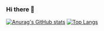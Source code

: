 ### Hi there 👋

<!--
**ManduTheCat/ManduTheCat** is a ✨ _special_ ✨ repository because its `README.md` (this file) appears on your GitHub profile.

Here are some ideas to get you started:

- 🔭 I’m currently working on ...
- 🌱 I’m currently learning ...
- 👯 I’m looking to collaborate on ...
- 🤔 I’m looking for help with ...
- 💬 Ask me about ...
- 📫 How to reach me: ...
- 😄 Pronouns: ...
- ⚡ Fun fact: ...
-->
[![Anurag's GitHub stats](https://github-readme-stats.vercel.app/api?username=ManduTheCat)](https://github.com/anuraghazra/github-readme-stats)
[![Top Langs](https://github-readme-stats.vercel.app/api/top-langs/?username=ManduTheCat)](https://github.com/anuraghazra/github-readme-stats)
